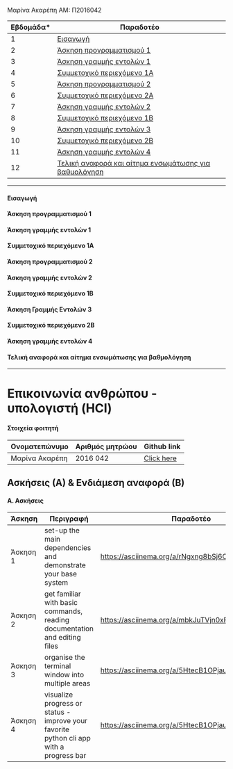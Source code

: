 Μαρίνα Ακαρέπη
ΑΜ: Π2016042
  
  
| Εβδομάδα* | Παραδοτέο |  
| --- | --- |  
| 1 | [Εισαγωγή](#Εισαγωγή) |  
| 2 | [Άσκηση προγραμματισμού 1](#Άσκηση-προγραμματισμού-1) |  
| 3 | [Άσκηση γραμμής εντολών 1](#Άσκηση-Γραμμής-Εντολών-1) |  
| 4 | [Συμμετοχικό περιεχόμενο 1A](#Συμμετοχικό-περιεχόμενο-1A)|  
| 5 | [Άσκηση προγραμματισμού 2](#Άσκηση-προγραμματισμού-2) |  
| 6 | [Συμμετοχικό περιεχόμενο 2Α](#Συμμετοχικό-περιεχόμενο-2Α) |  
| 7 | [Άσκηση γραμμής εντολών 2](#Άσκηση-γραμμής-εντολών-2)  
| 8 | [Συμμετοχικό περιεχόμενο 1Β](#Συμμετοχικό-περιεχόμενο-1Β)|  
| 9 | [Άσκηση γραμμής εντολών 3](#Άσκηση-γραμμής-εντολών-3) |  
| 10 | [Συμμετοχικό περιεχόμενο 2Β](#Συμμετοχικό-περιεχόμενο-2Β) |  
| 11 | [Άσκηση γραμμής εντολών 4](#Άσκηση-γραμμής-εντολών4) |  
| 12 | [Τελική αναφορά και αίτημα ενσωμάτωσης για βαθμολόγηση](#Τελική-αναφορά-και-αίτημα-ενσωμάτωσης-για-βαθμολόγηση) |  
  
---  
  
#### Εισαγωγή  


#### Άσκηση προγραμματισμού 1  


#### Άσκηση γραμμής εντολών 1


#### Συμμετοχικό περιεχόμενο 1A


#### Άσκηση προγραμματισμού 2


#### Άσκηση γραμμής εντολών 2


#### Συμμετοχικό περιεχόμενο 1Β 


#### Άσκηση Γραμμής Εντολών 3  


#### Συμμετοχικό περιεχόμενο 2Β 


#### Άσκηση γραμμής εντολών 4 


#### Τελική αναφορά και αίτημα ενσωμάτωσης για βαθμολόγηση  

---

# Επικοινωνία ανθρώπου - υπολογιστή (HCI)

#### Στοιχεία φοιτητή
|  Ονοματεπώνυμο  | Αριθμός μητρώου | Github link |
| ------ | ------ | ------ |
| Μαρίνα Ακαρέπη | 2016 042| [Click here ](https://github.com/MarinaAkar)|


## Ασκήσεις (Α) & Ενδιάμεση αναφορά (Β)

#### A. Ασκήσεις
| Άσκηση | Περιγραφή | Παραδοτέο |
| ----- | ----- | ----- | 
| Άσκηση 1 | set-up the main dependencies and demonstrate your base system | https://asciinema.org/a/rNgxng8bSj6CobUrt4rtyu3W5 |
| Άσκηση 2 | get familiar with basic commands, reading documentation and editing files | https://asciinema.org/a/mbkJuTVjn0xFvsZIvOfHm0Zp8 |
| Άσκηση 3 | organise the terminal window into multiple areas | https://asciinema.org/a/5HtecB1OPjauJUu7I6uOEnreL |
| Άσκηση 4 | visualize progress or status -	improve your favorite python cli app with a progress bar | https://asciinema.org/a/5HtecB1OPjauJUu7I6uOEnreL |
